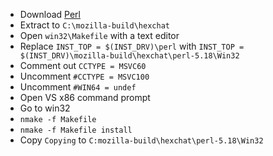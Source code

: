  * Download [Perl](http://www.perl.org/get.html)
 * Extract to `C:\mozilla-build\hexchat`
 * Open `win32\Makefile` with a text editor
 * Replace `INST_TOP = $(INST_DRV)\perl` with `INST_TOP = $(INST_DRV)\mozilla-build\hexchat\perl-5.18\Win32`
 * Comment out `CCTYPE = MSVC60`
 * Uncomment `#CCTYPE = MSVC100`
 * Uncomment `#WIN64 = undef`
 * Open VS x86 command prompt
 * Go to win32
 * `nmake -f Makefile`
 * `nmake -f Makefile install`
 * Copy `Copying` to `C:mozilla-build\hexchat\perl-5.18\Win32`
